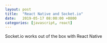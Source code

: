 ```yaml
---
layout: post
title:  "React Native and Socket.io"
date:   2019-05-17 08:00:00 +0800
categories: [javascript, react]
---
```


Socket.io works out of the box with React Native
